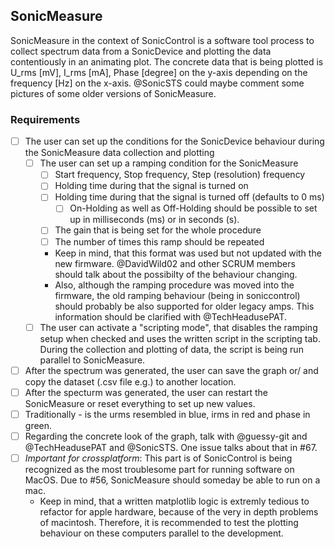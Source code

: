 ## SonicMeasure

SonicMeasure in the context of SonicControl is a software tool process to collect spectrum data from a SonicDevice and plotting the data contentiously in an animating plot. The concrete data that is being plotted is U_rms [mV], I_rms [mA], Phase [degree] on the y-axis depending on the frequency [Hz] on the x-axis. @SonicSTS could maybe comment some pictures of some older versions of SonicMeasure.

### Requirements 

- [ ] The user can set up the conditions for the SonicDevice behaviour during the SonicMeasure data collection and plotting 
  - [ ] The user can set up a ramping condition for the SonicMeasure
    - [ ] Start frequency, Stop frequency, Step (resolution) frequency
    - [ ] Holding time during that the signal is turned on
    - [ ] Holding time during that the signal is turned off (defaults to 0 ms)
      - [ ] On-Holding as well as Off-Holding should be possible to set up in milliseconds (ms) or in seconds (s).
    - [ ] The gain that is being set for the whole procedure
    - [ ] The number of times this ramp should be repeated
    - Keep in mind, that this format was used but not updated with the new firmware. @DavidWild02 and other SCRUM members should talk about the possibilty of the behaviour changing.
    - Also, although the ramping procedure was moved into the firmware, the old ramping behaviour (being in soniccontrol) should probably be also supported for older legacy amps. This information should be clarified with @TechHeadusePAT.
  - [ ] The user can activate a "scripting mode", that disables the ramping setup when checked and uses the written script in the scripting tab. During the collection and plotting of data, the script is being run parallel to SonicMeasure.
- [ ] After the spectrum was generated, the user can save the graph or/ and copy the dataset (.csv file e.g.) to another location.
- [ ] After the specturm was generated, the user can restart the SonicMeasure or reset everything to set up new values.
- [ ] Traditionally - is the urms resembled in blue, irms in red and phase in green.
- [ ] Regarding the concrete look of the graph, talk with @guessy-git and @TechHeadusePAT and @SonicSTS. One issue talks about that in #67.
- [ ] *Important for crossplatform*: This part is of SonicControl is being recognized as the most troublesome part for running software on MacOS. Due to #56, SonicMeasure should someday be able to run on a mac.
  - Keep in mind, that a written matplotlib logic is extremly tedious to refactor for apple hardware, because of the very in depth problems of macintosh. Therefore, it is recommended to test the plotting behaviour on these computers parallel to the development. 